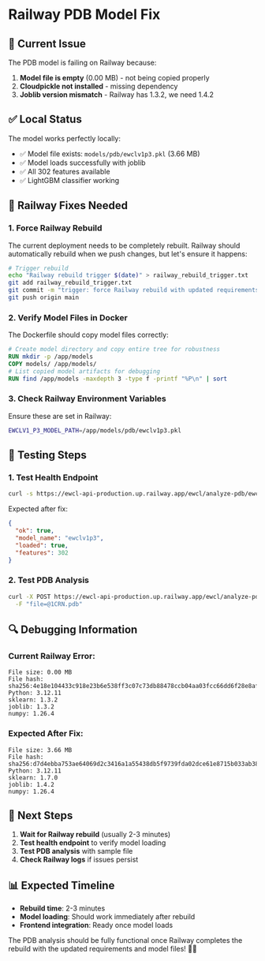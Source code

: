 # Railway PDB Model Fix

## 🚨 **Current Issue**

The PDB model is failing on Railway because:
1. **Model file is empty** (0.00 MB) - not being copied properly
2. **Cloudpickle not installed** - missing dependency
3. **Joblib version mismatch** - Railway has 1.3.2, we need 1.4.2

## ✅ **Local Status**

The model works perfectly locally:
- ✅ Model file exists: `models/pdb/ewclv1p3.pkl` (3.66 MB)
- ✅ Model loads successfully with joblib
- ✅ All 302 features available
- ✅ LightGBM classifier working

## 🔧 **Railway Fixes Needed**

### 1. **Force Railway Rebuild**

The current deployment needs to be completely rebuilt. Railway should automatically rebuild when we push changes, but let's ensure it happens:

```bash
# Trigger rebuild
echo "Railway rebuild trigger $(date)" > railway_rebuild_trigger.txt
git add railway_rebuild_trigger.txt
git commit -m "trigger: force Railway rebuild with updated requirements"
git push origin main
```

### 2. **Verify Model Files in Docker**

The Dockerfile should copy model files correctly:

```dockerfile
# Create model directory and copy entire tree for robustness
RUN mkdir -p /app/models
COPY models/ /app/models/
# List copied model artifacts for debugging
RUN find /app/models -maxdepth 3 -type f -printf "%P\n" | sort
```

### 3. **Check Railway Environment Variables**

Ensure these are set in Railway:
```bash
EWCLV1_P3_MODEL_PATH=/app/models/pdb/ewclv1p3.pkl
```

## 🧪 **Testing Steps**

### 1. **Test Health Endpoint**
```bash
curl -s https://ewcl-api-production.up.railway.app/ewcl/analyze-pdb/ewclv1-p3/health | jq .
```

Expected after fix:
```json
{
  "ok": true,
  "model_name": "ewclv1p3",
  "loaded": true,
  "features": 302
}
```

### 2. **Test PDB Analysis**
```bash
curl -X POST https://ewcl-api-production.up.railway.app/ewcl/analyze-pdb/ewclv1-p3 \
  -F "file=@1CRN.pdb"
```

## 🔍 **Debugging Information**

### Current Railway Error:
```
File size: 0.00 MB
File hash: sha256:4e18e104433c918e23b6e538ff3c07c73db88478ccb04aa03fcc66dd6f28e8af
Python: 3.12.11
sklearn: 1.3.2
joblib: 1.3.2
numpy: 1.26.4
```

### Expected After Fix:
```
File size: 3.66 MB
File hash: sha256:d7d4ebba753ae64069d2c3416a1a55438db5f9739fda02dce61e8715b033ab38
Python: 3.12.11
sklearn: 1.7.0
joblib: 1.4.2
numpy: 1.26.4
```

## 🚀 **Next Steps**

1. **Wait for Railway rebuild** (usually 2-3 minutes)
2. **Test health endpoint** to verify model loading
3. **Test PDB analysis** with sample file
4. **Check Railway logs** if issues persist

## 📊 **Expected Timeline**

- **Rebuild time**: 2-3 minutes
- **Model loading**: Should work immediately after rebuild
- **Frontend integration**: Ready once model loads

The PDB analysis should be fully functional once Railway completes the rebuild with the updated requirements and model files! 🧬✨
